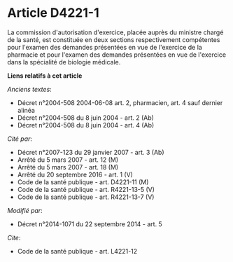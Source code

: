 # Article D4221-1

La commission d'autorisation d'exercice, placée auprès du ministre chargé de la santé, est constituée en deux sections
respectivement compétentes pour l'examen des demandes présentées en vue de l'exercice de la pharmacie et pour l'examen des
demandes présentées en vue de l'exercice dans la spécialité de biologie médicale.

**Liens relatifs à cet article**

_Anciens textes_:

  - Décret n°2004-508 2004-06-08 art. 2, pharmacien, art. 4 sauf dernier alinéa
  - Décret n°2004-508 du 8 juin 2004 - art. 2 (Ab)
  - Décret n°2004-508 du 8 juin 2004 - art. 4 (Ab)

_Cité par_:

  - Décret n°2007-123 du 29 janvier 2007 - art. 3 (Ab)
  - Arrêté du 5 mars 2007 - art. 12 (M)
  - Arrêté du 5 mars 2007 - art. 18 (M)
  - Arrêté du 20 septembre 2016 - art. 1 (V)
  - Code de la santé publique - art. D4221-11 (M)
  - Code de la santé publique - art. R4221-13-5 (V)
  - Code de la santé publique - art. R4221-13-7 (V)

_Modifié par_:

  - Décret n°2014-1071 du 22 septembre 2014 - art. 5

_Cite_:

  - Code de la santé publique - art. L4221-12
